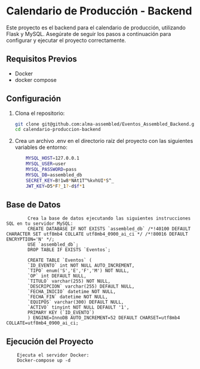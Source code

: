 # Calendario de Producción - Backend

Este proyecto es el backend para el calendario de producción, utilizando Flask y MySQL. Asegúrate de seguir los pasos a continuación para configurar y ejecutar el proyecto correctamente.

## Requisitos Previos

- Docker 
- docker compose

## Configuración

1. Clona el repositorio:

   ```sh
   git clone git@github.com:alma-assembled/Eventos_Assembled_Backend.git
   cd calendario-produccion-backend

2. Crea un archivo .env en el directorio raíz del proyecto con las siguientes variables de entorno:
    ```sh    
        MYSQL_HOST=127.0.0.1
        MYSQL_USER=user
        MYSQL_PASSWORD=pass
        MYSQL_DB=assembled_db
        SECRET_KEY=B!1w8*NAt1T^%kvhUI*S^_
        JWT_KEY=D5*F?_1?-d$f*1

## Base de Datos
            Crea la base de datos ejecutando las siguientes instrucciones SQL en tu servidor MySQL:
            CREATE DATABASE IF NOT EXISTS `assembled_db` /*!40100 DEFAULT CHARACTER SET utf8mb4 COLLATE utf8mb4_0900_ai_ci */ /*!80016 DEFAULT ENCRYPTION='N' */;
            USE `assembled_db`;
            DROP TABLE IF EXISTS `Eventos`;

            CREATE TABLE `Eventos` (
            `ID_EVENTO` int NOT NULL AUTO_INCREMENT,
            `TIPO` enum('S','E','F','M') NOT NULL,
            `OP` int DEFAULT NULL,
            `TITULO` varchar(255) NOT NULL,
            `DESCRIPCION` varchar(255) DEFAULT NULL,
            `FECHA_INICIO` datetime NOT NULL,
            `FECHA_FIN` datetime NOT NULL,
            `EQUIPOS` varchar(300) DEFAULT NULL,
            `ACTIVO` tinyint NOT NULL DEFAULT '1',
            PRIMARY KEY (`ID_EVENTO`)
            ) ENGINE=InnoDB AUTO_INCREMENT=52 DEFAULT CHARSET=utf8mb4 COLLATE=utf8mb4_0900_ai_ci;


## Ejecución del Proyecto
        Ejecuta el servidor Docker:
        Docker-compose up -d
